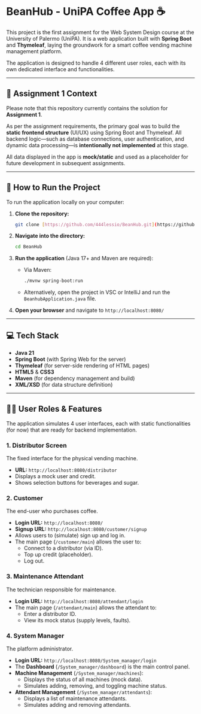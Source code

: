# BeanHub - UniPA Coffee App ☕

This project is the first assignment for the Web System Design course at the University of Palermo (UniPA).
It is a web application built with **Spring Boot** and **Thymeleaf**, laying the groundwork for a smart coffee vending machine management platform.

The application is designed to handle 4 different user roles, each with its own dedicated interface and functionalities.


---

## 📌 Assignment 1 Context

Please note that this repository currently contains the solution for **Assignment 1**.

As per the assignment requirements, the primary goal was to build the **static frontend structure** (UI/UX) using Spring Boot and Thymeleaf. All backend logic—such as database connections, user authentication, and dynamic data processing—is **intentionally not implemented** at this stage.

All data displayed in the app is **mock/static** and used as a placeholder for future development in subsequent assignments.

---

## 🚀 How to Run the Project

To run the application locally on your computer:

1.  **Clone the repository:**
    ```bash
    git clone [https://github.com/444lessio/BeanHub.git](https://github.com/444lessio/BeanHub.git)
    ```

2.  **Navigate into the directory:**
    ```bash
    cd BeanHub
    ```

3.  **Run the application** (Java 17+ and Maven are required):
    * Via Maven:
        ```bash
        ./mvnw spring-boot:run
        ```
    * Alternatively, open the project in VSC or IntelliJ and run the `BeanhubApplication.java` file.

4.  **Open your browser** and navigate to `http://localhost:8080/`

---

## 💻 Tech Stack

* **Java 21**
* **Spring Boot** (with Spring Web for the server)
* **Thymeleaf** (for server-side rendering of HTML pages)
* **HTML5** & **CSS3**
* **Maven** (for dependency management and build)
* **XML/XSD** (for data structure definition)

---

## 👨‍💻 User Roles & Features

The application simulates 4 user interfaces, each with static functionalities (for now) that are ready for backend implementation.

### 1. Distributor Screen
The fixed interface for the physical vending machine.
* **URL:** `http://localhost:8080/distributor`
* Displays a mock user and credit.
* Shows selection buttons for beverages and sugar.

### 2. Customer
The end-user who purchases coffee.
* **Login URL:** `http://localhost:8080/`
* **Signup URL:** `http://localhost:8080/customer/signup`
* Allows users to (simulate) sign up and log in.
* The main page (`/customer/main`) allows the user to:
    * Connect to a distributor (via ID).
    * Top up credit (placeholder).
    * Log out.

### 3. Maintenance Attendant
The technician responsible for maintenance.
* **Login URL:** `http://localhost:8080/attendant/login`
* The main page (`/attendant/main`) allows the attendant to:
    * Enter a distributor ID.
    * View its mock status (supply levels, faults).

### 4. System Manager
The platform administrator.
* **Login URL:** `http://localhost:8080/System_manager/login`
* The **Dashboard** (`/System_manager/dashboard`) is the main control panel.
* **Machine Management** (`/System_manager/machines`):
    * Displays the status of all machines (mock data).
    * Simulates adding, removing, and toggling machine status.
* **Attendant Management** (`/System_manager/attendants`):
    * Displays a list of maintenance attendants.
    * Simulates adding and removing attendants.
